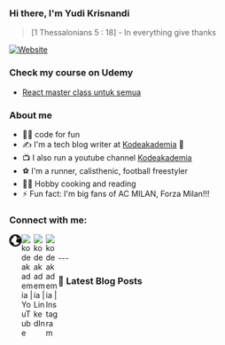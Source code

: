 ### Hi there, I'm Yudi Krisnandi
> [1 Thessalonians 5 : 18] - In everything give thanks

[![Website](https://img.shields.io/website?label=Kodeakademia.com&style=for-the-badge&url=https%3A%2F%2Fcodestackr.com)](https://medium.com/codeacademia)
### Check my course on Udemy
- [React master class untuk semua][React]


### About me
- 👨‍💻 code for fun
- ✍️ I'm a tech blog writer at [Kodeakademia][website] 👋
- 📺 I also run a youtube channel [Kodeakademia][youtube]
- ⚽ I'm a runner, calisthenic, football freestyler
- 🧑‍🍳 Hobby cooking and reading
- ⚡ Fun fact: I'm big fans of AC MILAN, Forza Milan!!!

### Connect with me:
[<img align="left" alt=" https://medium.com/codeacademia " width="22px" src="https://raw.githubusercontent.com/iconic/open-iconic/master/svg/globe.svg" />][website]
[<img align="left" alt="kodeakademia | YouTube" width="22px" src="https://cdn.jsdelivr.net/npm/simple-icons@v3/icons/youtube.svg" />][youtube]
[<img align="left" alt="kodeakademia | LinkedIn" width="22px" src="https://cdn.jsdelivr.net/npm/simple-icons@v3/icons/linkedin.svg" />][linkedin]
[<img align="left" alt="kodeakademia | Instagram" width="22px" src="https://cdn.jsdelivr.net/npm/simple-icons@v3/icons/instagram.svg" />][instagram]

<br/>
<br/>
---

### 📕 Latest Blog Posts
<!-- BLOG-POST-LIST:START -->
<!-- BLOG-POST-LIST:END -->

[website]: https://medium.com/codeacademia 
[youtube]: https://medium.com/codeacademia
[React]: https://medium.com/codeacademia
[instagram]: https://www.instagram.com/yudi_kaka/
[linkedin]: https://medium.com/codeacademia
